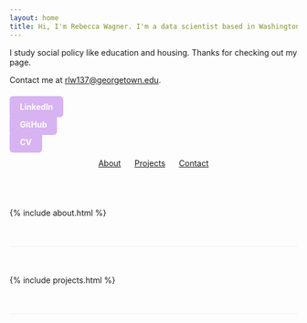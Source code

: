 ```yaml
---
layout: home
title: Hi, I'm Rebecca Wagner. I'm a data scientist based in Washington, D.C.
---
```


I study social policy like education and housing. Thanks for checking out my page.

Contact me at rlw137@georgetown.edu.

<div style="margin-top:30px;">
  <a href="www.linkedin.com/in/rebeccawagner01" target="_blank"
     style="padding:10px 18px; background-color:#d7b3f2; color:white; border-radius:6px; text-decoration:none; margin-right:8px; font-weight:bold;">
     LinkedIn
  </a>

  <a href="https://github.com/rebeccalwagner" target="_blank"
     style="padding:10px 18px; background-color:#d7b3f2; color:white; border-radius:6px; text-decoration:none; margin-right:8px; font-weight:bold;">
     GitHub
  </a>

  <a href="{{ '/assets/files/placeholder_resume.pdf' | relative_url }}" 
     target="_blank" 
     style="padding:10px 18px; background-color:#d7b3f2; color:white; border-radius:6px; text-decoration:none; font-weight:bold;">
     CV
  </a>
</div>

<nav style="text-align:center; margin: 20px 0;">
  <a href="#about" style="margin:0 10px;">About</a>
  <a href="#projects" style="margin:0 10px;">Projects</a>
  <a href="#contact" style="margin:0 10px;">Contact</a>
</nav>

<style>
html { scroll-behavior: smooth; }
section { padding: 50px 0; border-bottom: 1px solid #eee; }
</style>

<section id="about">
  {% include about.html %}
</section>

<section id="projects">
  {% include projects.html %}
</section>
